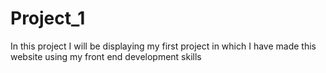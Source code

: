 # Project_1
In this project I will be displaying my first project in which I have made this website using my front end development skills 
